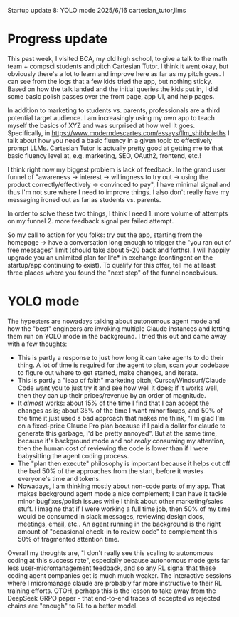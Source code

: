 Startup update 8: YOLO mode
2025/6/16
cartesian_tutor,llms

# Progress update

This past week, I visited BCA, my old high school, to give a talk to the math team + compsci students and pitch Cartesian Tutor. I think it went okay, but obviously there's a lot to learn and improve here as far as my pitch goes. I can see from the logs that a few kids tried the app, but nothing sticky. Based on how the talk landed and the initial queries the kids put in, I did some basic polish passes over the front page, app UI, and help pages.

In addition to marketing to students vs. parents, professionals are a third potential target audience. I am increasingly using my own app to teach myself the basics of XYZ and was surprised at how well it goes. Specifically, in https://www.moderndescartes.com/essays/llm_shibboleths I talk about how you need a basic fluency in a given topic to effectively prompt LLMs. Cartesian Tutor is actually pretty good at getting me to that basic fluency level at, e.g. marketing, SEO, OAuth2, frontend, etc.!

I think right now my biggest problem is lack of feedback. In the grand user funnel of "awareness -> interest -> willingness to try out -> using the product correctly/effectively -> convinced to pay", I have minimal signal and thus I'm not sure where I need to improve things. I also don't really have my messaging ironed out as far as students vs. parents.

In order to solve these two things, I think I need 1. more volume of attempts on my funnel 2. more feedback signal per failed attempt.

So my call to action for you folks: try out the app, starting from the homepage -> have a conversation long enough to trigger the "you ran out of free messages" limit (should take about 5-20 back and forths). I will happily upgrade you an unlimited plan for life* in exchange (contingent on the startup/app continuing to exist). To qualify for this offer, tell me at least three places where you found the "next step" of the funnel nonobvious.

# YOLO mode

The hypesters are nowadays talking about autonomous agent mode and how the "best" engineers are invoking multiple Claude instances and letting them run on YOLO mode in the background. I tried this out and came away with a few thoughts:

- This is partly a response to just how long it can take agents to do their thing. A lot of time is required for the agent to plan, scan your codebase to figure out where to get started, make changes, and iterate.
- This is partly a "leap of faith" marketing pitch; Cursor/Windsurf/Claude Code want you to just try it and see how well it does; if it works well, then they can up their prices/revenue by an order of magnitude.
- It _almost_ works: about 15% of the time I find that I can accept the changes as is; about 35% of the time I want minor fixups, and 50% of the time it just used a bad approach that makes me think, "I'm glad I'm on a fixed-price Claude Pro plan because if I paid a dollar for claude to generate this garbage, I'd be pretty annoyed". But at the same time, because it's background mode and not _really_ consuming my attention, then the human cost of reviewing the code is lower than if I were babysitting the agent coding process.
- The "plan then execute" philosophy is important because it helps cut off the bad 50% of the approaches from the start, before it wastes everyone's time and tokens.
- Nowadays, I am thinking mostly about non-code parts of my app. That makes background agent mode a nice complement; I can have it tackle minor bugfixes/polish issues while I think about other marketing/sales stuff. I imagine that if I were working a full time job, then 50% of my time would be consumed in slack messages, reviewing design docs, meetings, email, etc.. An agent running in the background is the right amount of "occasional check-in to review code" to complement this 50% of fragmented attention time.

Overall my thoughts are, "I don't really see this scaling to autonomous coding at this success rate", especially because autonomous mode gets far less user-micromanagement feedback, and so any RL signal that these coding agent companies get is much much weaker. The interactive sessions where I micromanage claude are probably far more instructive to their RL training efforts. OTOH, perhaps this is the lesson to take away from the DeepSeek GRPO paper - that end-to-end traces of accepted vs rejected chains are "enough" to RL to a better model.
